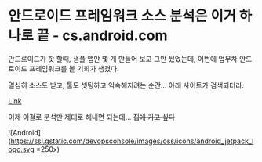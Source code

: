 # 안드로이드 프레임워크 소스 분석은 이거 하나로 끝 - cs.android.com


안드로이드가 핫 할때, 샘플 앱만 몇 개 만들어 보고 그만 뒀었는데, 이번에 업무차 안드로이드 프레임워크를 볼 기회가 생겼다.

열심히 소스도 받고, 툴도 셋팅하고 익숙해지려는 순간... 아래 사이트가 검색되더라.

[Link](https://cs.android.com)

이제 이걸로 분석만 제대로 해내면 되는데... ~~집에 가고 싶다~~

![Android](https://ssl.gstatic.com/devopsconsole/images/oss/icons/android_jetpack_logo.svg =250x)